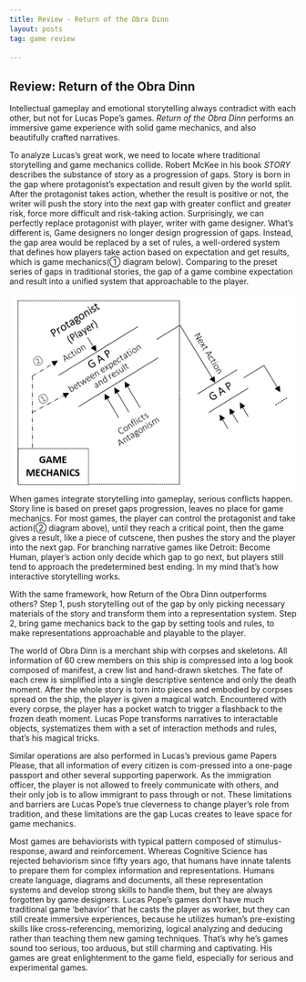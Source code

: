 ```yaml
---
title: Review - Return of the Obra Dinn
layout: posts
tag: game review

---
```




## Review: Return of the Obra Dinn

Intellectual gameplay and emotional storytelling always contradict with each other, but not for Lucas Pope’s games. *Return of the Obra Dinn* performs an immersive game experience with solid game mechanics, and also beautifully crafted narratives.


  To analyze Lucas’s great work, we need to locate where traditional storytelling and game mechanics collide. Robert McKee in his book *STORY* describes the substance of story as a progression of gaps. Story is born in the gap where protagonist’s expectation and result given by the world split. After the protagonist takes action, whether the result is positive or not, the writer will push the story into the next gap with greater conflict and greater risk, force more difficult and risk-taking action. Surprisingly, we can perfectly replace protagonist with player, writer with game designer. What’s different is, Game designers no longer design progression of gaps. Instead, the gap area would be replaced by a set of rules, a well-ordered system that defines how players take action based on expectation and get results, which is game mechanics(① diagram below). Comparing to the preset series of gaps in traditional stories, the gap of a game combine expectation and result into a unified system that approachable to the player.


<div style="text-align: center"><img src="/img/blogs/obradinn.PNG" width="500" /> </div>
  When games integrate storytelling into gameplay, serious conflicts happen. Story line is based on preset gaps progression, leaves no place for game mechanics. For most games, the player can control the protagonist and take action(② diagram above), until they reach a critical point, then the game gives a result, like a piece of cutscene, then pushes the story and the player into the next gap. For branching narrative games like Detroit: Become Human, player’s action only decide which gap to go next, but players still tend to approach the predetermined best ending. In my mind that’s how interactive storytelling works.


  With the same framework, how Return of the Obra Dinn outperforms others? Step 1, push storytelling out of the gap by only picking necessary materials of the story and transform them into a representation system. Step 2, bring game mechanics back to the gap by setting tools and rules, to make representations approachable and playable to the player. 


  The world of Obra Dinn is a merchant ship with corpses and skeletons. All information of 60 crew members on this ship is compressed into a log book composed of manifest, a crew list and hand-drawn sketches. The fate of each crew is simplified into a single descriptive sentence and only the death moment. After the whole story is torn into pieces and embodied by corpses spread on the ship, the player is given a magical watch. Encountered with every corpse, the player has a pocket watch to trigger a flashback to the frozen death moment. Lucas Pope transforms narratives to interactable objects, systematizes them with a set of interaction methods and rules, that’s his magical tricks. 


  Similar operations are also performed in Lucas’s previous game Papers Please, that all information of every citizen is com-pressed into a one-page passport and other several supporting paperwork. As the immigration officer, the player is not allowed to freely communicate with others, and their only job is to allow immigrant to pass through or not. These limitations and barriers are Lucas Pope’s true cleverness to change player’s role from tradition, and these limitations are the gap Lucas creates to leave space for game mechanics.


  Most games are behaviorists with typical pattern composed of stimulus-response, award and reinforcement. Whereas Cognitive Science has rejected behaviorism since fifty years ago, that humans have innate talents to prepare them for complex information and representations. Humans create language, diagrams and documents, all these representation systems and develop strong skills to handle them, but they are always forgotten by game designers. Lucas Pope’s games don’t have much traditional game ‘behavior’ that he casts the player as worker, but they can still create immersive experiences, because he utilizes human’s pre-existing skills like cross-referencing, memorizing, logical analyzing and deducing rather than teaching them new gaming techniques. That’s why he’s games sound too serious, too arduous, but still charming and captivating. His games are great enlightenment to the game field, especially for serious and experimental games.